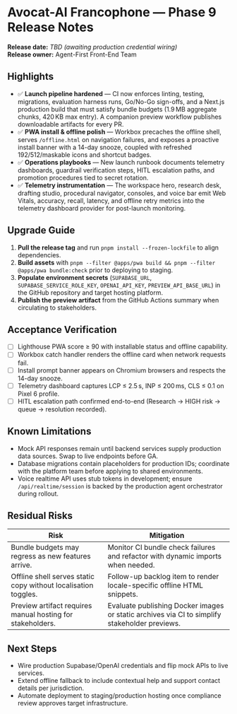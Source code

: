 # Avocat-AI Francophone — Phase 9 Release Notes

**Release date:** _TBD (awaiting production credential wiring)_  
**Release owner:** Agent-First Front-End Team

## Highlights

- ✅ **Launch pipeline hardened** — CI now enforces linting, testing, migrations, evaluation harness runs, Go/No-Go sign-offs, and a Next.js production build that must satisfy bundle budgets (1.9 MB aggregate chunks, 420 KB max entry). A companion preview workflow publishes downloadable artifacts for every PR.
- ✅ **PWA install & offline polish** — Workbox precaches the offline shell, serves `/offline.html` on navigation failures, and exposes a proactive install banner with a 14-day snooze, coupled with refreshed 192/512/maskable icons and shortcut badges.
- ✅ **Operations playbooks** — New launch runbook documents telemetry dashboards, guardrail verification steps, HITL escalation paths, and promotion procedures tied to secret rotation.
- ✅ **Telemetry instrumentation** — The workspace hero, research desk, drafting studio, procedural navigator, consoles, and voice bar emit Web Vitals, accuracy, recall, latency, and offline retry metrics into the telemetry dashboard provider for post-launch monitoring.

## Upgrade Guide

1. **Pull the release tag** and run `pnpm install --frozen-lockfile` to align dependencies.
2. **Build assets** with `pnpm --filter @apps/pwa build && pnpm --filter @apps/pwa bundle:check` prior to deploying to staging.
3. **Populate environment secrets** (`SUPABASE_URL`, `SUPABASE_SERVICE_ROLE_KEY`, `OPENAI_API_KEY`, `PREVIEW_API_BASE_URL`) in the GitHub repository and target hosting platform.
4. **Publish the preview artifact** from the GitHub Actions summary when circulating to stakeholders.

## Acceptance Verification

- [ ] Lighthouse PWA score ≥ 90 with installable status and offline capability.
- [ ] Workbox catch handler renders the offline card when network requests fail.
- [ ] Install prompt banner appears on Chromium browsers and respects the 14-day snooze.
- [ ] Telemetry dashboard captures LCP ≤ 2.5 s, INP ≤ 200 ms, CLS ≤ 0.1 on Pixel 6 profile.
- [ ] HITL escalation path confirmed end-to-end (Research → HIGH risk → queue → resolution recorded).

## Known Limitations

- Mock API responses remain until backend services supply production data sources. Swap to live endpoints before GA.
- Database migrations contain placeholders for production IDs; coordinate with the platform team before applying to shared environments.
- Voice realtime API uses stub tokens in development; ensure `/api/realtime/session` is backed by the production agent orchestrator during rollout.

## Residual Risks

| Risk | Mitigation |
| --- | --- |
| Bundle budgets may regress as new features arrive. | Monitor CI bundle check failures and refactor with dynamic imports when needed. |
| Offline shell serves static copy without localisation toggles. | Follow-up backlog item to render locale-specific offline HTML snippets. |
| Preview artifact requires manual hosting for stakeholders. | Evaluate publishing Docker images or static archives via CI to simplify stakeholder previews. |

## Next Steps

- Wire production Supabase/OpenAI credentials and flip mock APIs to live services.
- Extend offline fallback to include contextual help and support contact details per jurisdiction.
- Automate deployment to staging/production hosting once compliance review approves target infrastructure.
